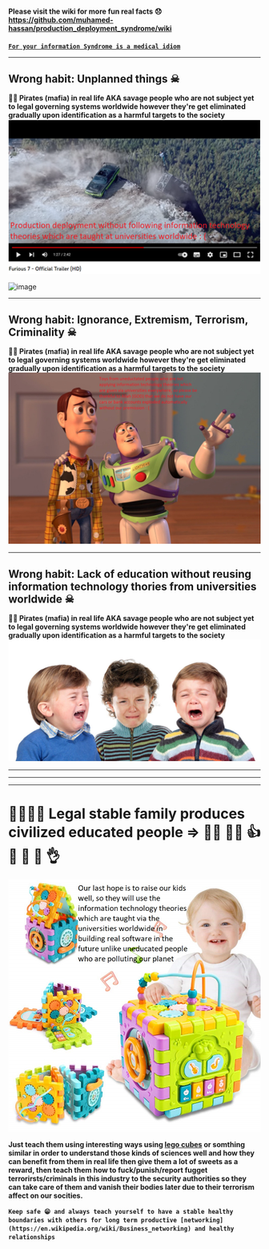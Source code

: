 #### Please visit the wiki for more fun real facts 😞 https://github.com/muhamed-hassan/production_deployment_syndrome/wiki

[**`For your information Syndrome is a medical idiom`**](https://en.wikipedia.org/wiki/Syndrome)

***

## Wrong habit: Unplanned things ☠

**🏴‍☠️ Pirates (mafia) in real life AKA savage people who are not subject yet to legal governing systems worldwide however they're get eliminated gradually upon identification as a harmful targets to the society**
![](https://github.com/muhamed-hassan/production_deployment_syndrome/blob/master/comics/fast_furious_similarity.png)

![image](https://user-images.githubusercontent.com/17825804/202891926-612b9e13-e76c-46ee-9a8c-cfc722b5886b.png)


***

## Wrong habit: Ignorance, Extremism, Terrorism, Criminality ☠

**🏴‍☠️ Pirates (mafia) in real life AKA savage people who are not subject yet to legal governing systems worldwide however they're get eliminated gradually upon identification as a harmful targets to the society**
![](https://github.com/muhamed-hassan/production_deployment_syndrome/blob/master/comics/toys_everywhere_similarity.jpg)

***

## Wrong habit: Lack of education without reusing information technology thories from universities worldwide ☠

**🏴‍☠️ Pirates (mafia) in real life AKA savage people who are not subject yet to legal governing systems worldwide however they're get eliminated gradually upon identification as a harmful targets to the society**
![](https://github.com/muhamed-hassan/production_deployment_syndrome/blob/master/comics/crying-kids-due-to-lack-of-education.jpg)

***
***
***

# 👨‍👩‍👦‍👦 Legal stable family produces civilized educated people => 👨‍🎓 👩‍🎓 👍 🙏 🙌 💪 👌
![](https://github.com/muhamed-hassan/production_deployment_syndrome/blob/master/comics/strong_kids.jpg)

**Just teach them using interesting ways using [lego cubes](https://en.wikipedia.org/wiki/Lego) or somthing similar in order to understand those kinds of sciences well and how they can benefit from them in real life then give them a lot of sweets as a reward, then teach them how to fuck/punish/report fugget terrorirsts/criminals in this industry to the security authorities so they can take care of them and vanish their bodies later due to their terrorism affect on our socities.**

**`Keep safe 😁 and always teach yourself to have a stable healthy boundaries with others for long term productive [networking](https://en.wikipedia.org/wiki/Business_networking) and healthy relationships`**

